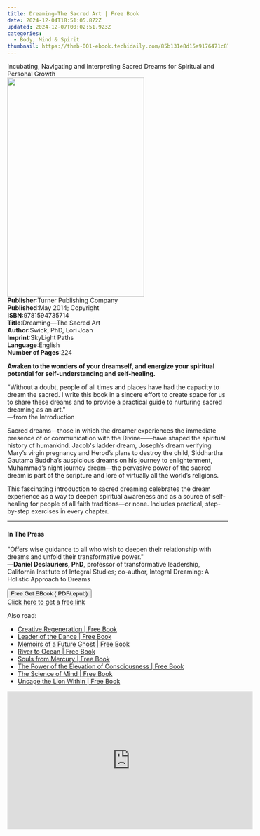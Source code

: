 ```yaml
---
title: Dreaming—The Sacred Art | Free Book
date: 2024-12-04T18:51:05.872Z
updated: 2024-12-07T00:02:51.923Z
categories:
  - Body, Mind & Spirit
thumbnail: https://thmb-001-ebook.techidaily.com/85b131e8d15a9176471c875231b021f216f17320bf5fdb0954851d9ad43d2ac1.jpg
---
```

<main id="book-container">
  <div class="flex flex-col">
    <div class="book-brief flex-1 py-6 px-4 sm:p-6 md:py-10 md:px-8">
      <!-- brief-->
      <div class="book-brief-main">
        Incubating, Navigating and Interpreting Sacred Dreams for Spiritual and
        Personal Growth
      </div>
    </div>
    <div
      class="book-meta-info flex-1 grid gap-4 col-start-1 col-end-3 row-start-1 sm:mb-6 sm:grid-cols-4 lg:gap-6 lg:col-start-2 lg:row-end-6 lg:row-span-6 lg:mb-0"
    >
      <div
        class="book-meta-info-left place-content-center mt-4 p-4 text-sm leading-6 col-start-2 col-span-2 dark:text-slate-400"
      >
        <img
          class="w-full h-500 object-cover rounded-lg sm:h-255 sm:col-span-2 lg:col-span-full"
          src="https://img-001-ebook.techidaily.com/3839a3e301b8163da08a7450d3b0fb74ec30b6efebfb1072bfb8290cd15cbbb2.jpg"
          alt=""
          width="312"
          height="500"
        />
      </div>
      <div
        class="book-meta-info-right mt-2 col-start-1 row-start-2 col-span-3 self-center"
      >
        <!-- meta data  -->
        <div class="flex flex-col px-4 md:px-8">
          <div class="flex-1">
            <strong>Publisher</strong>:<span class="px-2"
              >Turner Publishing Company</span
            >
          </div>
          <div class="flex-1">
            <strong>Published</strong>:<span class="px-2"
              >May 2014; Copyright</span
            >
          </div>
          <div class="flex-1">
            <strong>ISBN</strong>:<span class="px-2">9781594735714</span>
          </div>
          <div class="flex-1">
            <strong>Title</strong>:<span class="px-2"
              >Dreaming—The Sacred Art</span
            >
          </div>
          <div class="flex-1">
            <strong>Author</strong>:<span class="px-2"
              >Swick, PhD, Lori Joan</span
            >
          </div>
          <div class="flex-1">
            <strong>Imprint</strong>:<span class="px-2">SkyLight Paths</span>
          </div>
          <div class="flex-1">
            <strong>Language</strong>:<span class="px-2">English</span>
          </div>
          <div class="flex-1">
            <strong>Number of Pages</strong>:<span class="px-2">224</span>
          </div>
        </div>
      </div>
    </div>
    <div class="book-description flex-1 py-6 px-4 sm:p-6 md:py-10 md:px-8">
      <div class="book-description-main">
        <div accordion-content="" id="description">
          <p>
            <strong
              >Awaken to the wonders of your dreamself, and energize your
              spiritual potential for self-understanding and
              self-healing.</strong
            >
          </p>
          <p>
            "Without a doubt, people of all times and places have had the
            capacity to dream the sacred. I write this book in a sincere effort
            to create space for us to share these dreams and to provide a
            practical guide to nurturing sacred dreaming as an art."<br />—from
            the Introduction
          </p>
          <p>
            Sacred dreams—those in which the dreamer experiences the immediate
            presence of or communication with the Divine——have shaped the
            spiritual history of humankind. Jacob's ladder dream, Joseph’s dream
            verifying Mary’s virgin pregnancy and Herod’s plans to destroy the
            child, Siddhartha Gautama Buddha’s auspicious dreams on his journey
            to enlightenment, Muhammad’s night journey dream—the pervasive power
            of the sacred dream is part of the scripture and lore of virtually
            all the world’s religions.
          </p>
          <p>
            This fascinating introduction to sacred dreaming celebrates the
            dream experience as a way to deepen spiritual awareness and as a
            source of self-healing for people of all faith traditions—or none.
            Includes practical, step-by-step exercises in every chapter.
          </p>
        </div>
        <div class="accordion-fader"></div>
      </div>
    </div>
    <div class="book-excerpts flex-1 py-6 px-4 sm:p-6 md:py-10 md:px-8">
      <!-- excerpts-->
      <div class="book-excerpts-main">
        <hr />
        <h4 class="placeholder placeholder-heading">
          <span>In The Press</span>
        </h4>
        <p></p>
        <p>
          "Offers wise guidance to all who wish to deepen their relationship
          with dreams and unfold their transformative power."<br />—<strong
            >Daniel Deslauriers, PhD</strong
          >, professor of transformative leadership, California Institute of
          Integral Studies; co-author, Integral Dreaming: A Holistic Approach to
          Dreams
        </p>
        <p></p>
      </div>
    </div>
    <div
      class="book-about-author flex-1 py-6 px-4 sm:p-6 md:py-10 md:px-8"
    ></div>
    <div class="book-free-get flex-1 py-6 px-4 sm:p-6 md:py-10 md:px-8">
      <button
        id="btn-free-get"
        class="bg-blue-500 hover:bg-blue-700 text-white font-bold py-2 px-4 rounded"
      >
        Free Get EBook (.PDF/.epub)
      </button>
      <div id="countdown-display" class="px-2 text-lg mt-2"></div>
      <a
        id="free-link"
        class="hidden bg-blue-500 hover:bg-blue-700 text-white font-bold py-2 px-4 rounded"
        href="https://www.ebooks.com/en-us/book/96499272/dreaming-the-sacred-art/swick-phd-lori-joan/"
        target="_blank"
        >Click here to get a free link</a
      >
    </div>
    <script>
      let countdownTime = 0;
      let countdownInterval = null;
      document
        .getElementById('btn-free-get')
        .addEventListener('click', startCountdown);
      function startCountdown() {
        countdownTime = new Date().getTime() + 60000 * 3;
        countdownInterval = setInterval(updateCountdown, 1000);
        document.getElementById('btn-free-get').disabled = true;
        document
          .getElementById('btn-free-get')
          .classList.add('bg-gray-500', 'cursor-not-allowed');
      }
      function updateCountdown() {
        let currentTime = new Date().getTime();
        let timeLeft = countdownTime - currentTime;
        let secondsLeft = Math.floor(timeLeft / 1000);
        document.getElementById('countdown-display').innerHTML =
          `Remaining time: ${secondsLeft} seconds.`;
        if (secondsLeft <= 0) {
          clearInterval(countdownInterval);
          document.getElementById('btn-free-get').classList.add('hidden');
          document.getElementById('free-link').classList.remove('hidden');
          document.getElementById('countdown-display').innerHTML = '';
        }
      }
    </script>
  </div>
</main>

<ins class="adsbygoogle"
      style="display:block"
      data-ad-client="ca-pub-7571918770474297"
      data-ad-slot="8358498916"
      data-ad-format="auto"
      data-full-width-responsive="true"></ins>
    

<span class="atpl-alsoreadstyle">Also read:</span>
<div><ul>
<li><a href="https://novels-ebooks.techidaily.com/209876607-9781913140106-creative-regeneration/"><u>Creative Regeneration | Free Book</u></a></li>
<li><a href="https://novels-ebooks.techidaily.com/209876641-9780648658207-leader-of-the-dance/"><u>Leader of the Dance | Free Book</u></a></li>
<li><a href="https://novels-ebooks.techidaily.com/209876548-9781733160117-memoirs-of-a-future-ghost/"><u>Memoirs of a Future Ghost | Free Book</u></a></li>
<li><a href="https://novels-ebooks.techidaily.com/209876461-9781733744911-river-to-ocean/"><u>River to Ocean | Free Book</u></a></li>
<li><a href="https://novels-ebooks.techidaily.com/209876593-9781643145945-souls-from-mercury/"><u>Souls from Mercury | Free Book</u></a></li>
<li><a href="https://novels-ebooks.techidaily.com/209876564-9781732083240-the-power-of-the-elevation-of-consciousness/"><u>The Power of the Elevation of Consciousness | Free Book</u></a></li>
<li><a href="https://novels-ebooks.techidaily.com/209876584-9789389157765-the-science-of-mind/"><u>The Science of Mind | Free Book</u></a></li>
<li><a href="https://novels-ebooks.techidaily.com/209876634-9780648520214-uncage-the-lion-within/"><u>Uncage the Lion Within | Free Book</u></a></li>
</ul></div>

<!-- affiliate ads begin -->
<iframe width="560" height="315" src="https://www.youtube.com/embed/15TKQ-BOENI?si=Ri4B2AuxAdi0Bglz" title="YouTube video player" frameborder="0" allow="accelerometer; autoplay; clipboard-write; encrypted-media; gyroscope; picture-in-picture; web-share" referrerpolicy="strict-origin-when-cross-origin" allowfullscreen></iframe>
<!-- affiliate ads end -->


